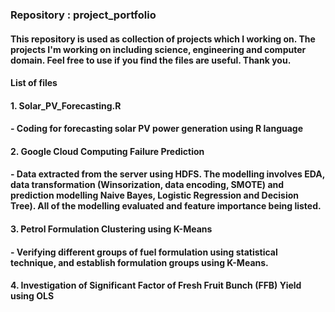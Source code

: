 ### Repository : project_portfolio 

#### This repository is used as collection of projects which I working on. The projects I'm working on including science, engineering and computer domain. Feel free to use if you find the files are useful. Thank you.

#### List of files 
#### 1. Solar_PV_Forecasting.R
####    - Coding for forecasting solar PV power generation using R language
#### 2. Google Cloud Computing Failure Prediction
####    - Data extracted from the server using HDFS. The modelling involves EDA, data transformation (Winsorization, data encoding, SMOTE) and prediction modelling Naive Bayes, Logistic Regression and Decision Tree). All of the modelling evaluated and feature importance being listed.
#### 3. Petrol Formulation Clustering using K-Means
####    - Verifying different groups of fuel formulation using statistical technique, and establish formulation groups using K-Means.
#### 4. Investigation of Significant Factor of Fresh Fruit Bunch (FFB) Yield using OLS
